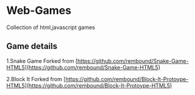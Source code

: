 # Web-Games
Collection of html,javascript games

## Game details
1.Snake Game Forked from [https://github.com/rembound/Snake-Game-HTML5](https://github.com/rembound/Snake-Game-HTML5)

2.Block It Forked from [https://github.com/rembound/Block-It-Protoype-HTML5](https://github.com/rembound/Block-It-Protoype-HTML5)
